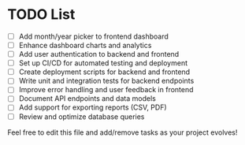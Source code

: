 # TODO List

- [ ] Add month/year picker to frontend dashboard
- [ ] Enhance dashboard charts and analytics
- [ ] Add user authentication to backend and frontend
- [ ] Set up CI/CD for automated testing and deployment
- [ ] Create deployment scripts for backend and frontend
- [ ] Write unit and integration tests for backend endpoints
- [ ] Improve error handling and user feedback in frontend
- [ ] Document API endpoints and data models
- [ ] Add support for exporting reports (CSV, PDF)
- [ ] Review and optimize database queries

Feel free to edit this file and add/remove tasks as your project evolves!
